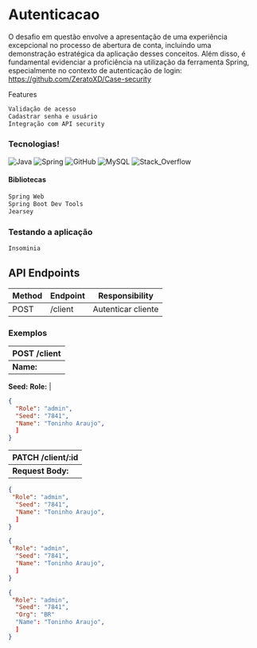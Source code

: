 # Autenticacao

O desafio em questão envolve a apresentação de uma experiência excepcional no processo de abertura de conta, incluindo uma demonstração estratégica da aplicação desses conceitos. Além disso, é fundamental evidenciar a proficiência na utilização da ferramenta Spring, especialmente no contexto de autenticação de login: https://github.com/ZeratoXD/Case-security

Features

```bash
Validação de acesso
Cadastrar senha e usuário
Integração com API security
```

### Tecnologias!

![Java](https://img.shields.io/badge/Java-ED8B00?style=for-the-badge&logo=openjdk&logoColor=white)
![Spring](https://img.shields.io/badge/Spring-6DB33F?style=for-the-badge&logo=spring&logoColor=white)
![GitHub](https://img.shields.io/badge/GitHub-100000?style=for-the-badge&logo=github&logoColor=white)
![MySQL](https://img.shields.io/badge/MySQL-00000F?style=for-the-badge&logo=mysql&logoColor=white)
![Stack_Overflow](https://img.shields.io/badge/Stack_Overflow-FE7A16?style=for-the-badge&logo=stack-overflow&logoColor=white)

#### Bibliotecas

```bash
Spring Web
Spring Boot Dev Tools
Jearsey

```

### Testando a aplicação

```bash
Insominia
```

## API Endpoints

| Method | Endpoint        | Responsibility       |
| ------ | --------------- | -------------------- |
| POST   | /client         | Autenticar cliente      |



### Exemplos

| **POST /client**  |
| ----------------- |
| **Name:**
**Seed:**
**Role:** |

```json
{
  "Role": "admin",
  "Seed": "7841",
  "Name": "Toninho Araujo",
  ]
}
```

| **PATCH /client/:id** |
| --------------------- |
| **Request Body:**     |

```json
{
 "Role": "admin",
  "Seed": "7841",
  "Name": "Toninho Araujo",
  ]
}
```

```json
{
 "Role": "admin",
  "Seed": "7841",
  "Name": "Toninho Araujo",
  ]
}
```

```json
{
 "Role": "admin",
  "Seed": "7841",
  "Org": "BR"
  "Name": "Toninho Araujo",
  ]
}
```


